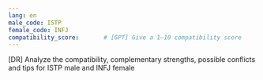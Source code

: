 ```yaml
---
lang: en
male_code: ISTP
female_code: INFJ
compatibility_score:       # [GPT] Give a 1–10 compatibility score
---
```


[DR] Analyze the compatibility, complementary strengths, possible conflicts and tips for ISTP male and INFJ female

